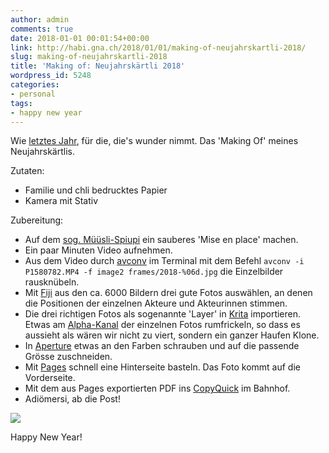 ```yaml
---
author: admin
comments: true
date: 2018-01-01 00:01:54+00:00
link: http://habi.gna.ch/2018/01/01/making-of-neujahrskartli-2018/
slug: making-of-neujahrskartli-2018
title: 'Making of: Neujahrskärtli 2018'
wordpress_id: 5248
categories:
- personal
tags:
- happy new year
---
```


Wie [letztes Jahr](http://habi.gna.ch/2016/12/31/making-of-neujahrskartli-2017/), für die, die's wunder nimmt.
Das 'Making Of' meines Neujahrskärtlis.

Zutaten:
- Familie und chli bedrucktes Papier
- Kamera mit Stativ

Zubereitung:
- Auf dem [sog. Müüsli-Spiupi](http://www.openstreetmap.org/#map=19/46.93899/7.41531) ein sauberes 'Mise en place' machen.
- Ein paar Minuten Video aufnehmen.
- Aus dem Video durch [avconv](https://libav.org/avconv.html) im Terminal mit dem Befehl `avconv -i P1580782.MP4 -f image2 frames/2018-%06d.jpg` die Einzelbilder rausknübeln.
- Mit [Fiji](http://fiji.sc) aus den ca. 6000 Bildern drei gute Fotos auswählen, an denen die Positionen der einzelnen Akteure und Akteurinnen stimmen.
- Die drei richtigen Fotos als sogenannte 'Layer' in [Krita](http://krita.org/) importieren. Etwas am [Alpha-Kanal](https://de.wikipedia.org/wiki/Alphakanal) der einzelnen Fotos rumfrickeln, so dass es aussieht als wären wir nicht zu viert, sondern ein ganzer Haufen Klone.
- In [Aperture](https://en.wikipedia.org/wiki/Aperture_(software)) etwas an den Farben schrauben und auf die passende Grösse zuschneiden.
- Mit [Pages](https://www.apple.com/pages/) schnell eine Hinterseite basteln. Das Foto kommt auf die Vorderseite.
- Mit dem aus Pages exportierten PDF ins [CopyQuick](https://www.sbb.ch/en/meta/shop-detail.html/geo-copyquick-9046) im Bahnhof.
- Adiömersi, ab die Post!

![](http://habi.gna.ch/wp-content/uploads/2018/01/2018-1024x512.jpg)

Happy New Year!
